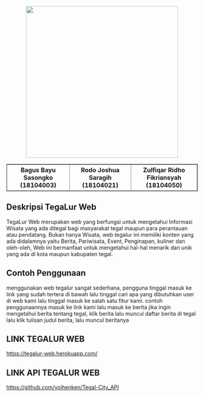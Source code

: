 <p align="center"><img src="https://cdn.discordapp.com/attachments/398390161928355842/806871299636592680/Logo.png" width="400"></p>

<!DOCTYPE html>
<html>
    
<body>
 
 <table border="1" cellpadding="5">
        <thead>
            <th>Bagus Bayu Sasongko         (18104003)</th>
            <th>Rodo Joshua Saragih         (18104021)</th>
            <th>Zulfiqar Ridho Fikriansyah  (18104050)</th>
    </thead>
    </table>

</body>
</html>



## Deskripsi TegaLur Web
TegaLur Web merupakan web yang berfungsi untuk mengetahui Informasi Wisata yang ada ditegal bagi masyarakat tegal maupun para perantauan atau pendatang. Bukan hanya Wisata, web tegalur ini memiliki konten yang ada didalamnya yaitu Berita, Pariwisata, Event, Penginapan, kuliner dan oleh-oleh, Web ini bermanfaat untuk mengetahui hal-hal menarik dan unik yang ada di kota maupun kabupaten tegal.

## Contoh Penggunaan
menggunakan web tegalur sangat sederhana, pengguna tinggal masuk ke link yang sudah tertera di bawah lalu tinggal cari apa yang dibutuhkan user di web kami lalu tinggal masuk ke salah satu fitur kami.
contoh penggunaannya masuk ke link kami lalu masuk ke berita jika ingin mengetahui berita tentang tegal, klik berita lalu muncul daftar berita di tegal lalu klik tulisan judul berita, lalu muncul beritanya

## LINK TEGALUR WEB
https://tegalur-web.herokuapp.com/

## LINK API TEGALUR WEB
https://github.com/yoihenken/Tegal-City_API

